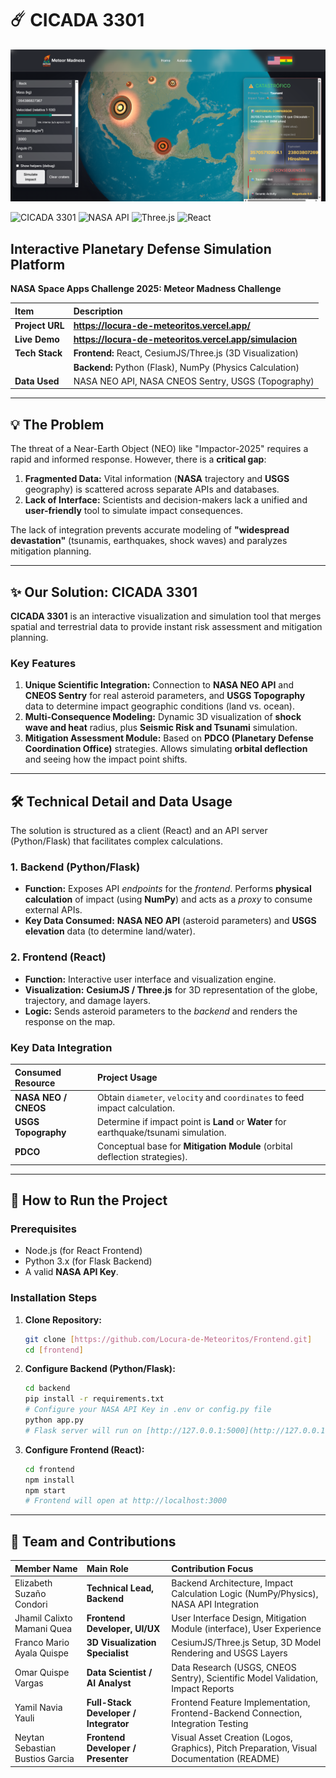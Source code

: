 # ☄️ CICADA 3301

![CICADA 3301 Project](../image/demo_meteor_madness.png)

![CICADA 3301](https://img.shields.io/badge/Project-Cicada%203301-blue?style=for-the-badge&logo=rocket)
![NASA API](https://img.shields.io/badge/NASA-API%20Powered-red?style=for-the-badge&logo=nasa)
![Three.js](https://img.shields.io/badge/Three.js-WebGL-black?style=for-the-badge&logo=three.js)
![React](https://img.shields.io/badge/React-18-blue?style=for-the-badge&logo=react)

## Interactive Planetary Defense Simulation Platform

**NASA Space Apps Challenge 2025: Meteor Madness Challenge**

| Item | Description |
| :--- | :--- |
| **Project URL** | **https://locura-de-meteoritos.vercel.app/** |
| **Live Demo** | **https://locura-de-meteoritos.vercel.app/simulacion** |
| **Tech Stack** | **Frontend:** React, CesiumJS/Three.js (3D Visualization) |
| | **Backend:** Python (Flask), NumPy (Physics Calculation) |
| **Data Used** | NASA NEO API, NASA CNEOS Sentry, USGS (Topography) |

---

## 💡 The Problem

The threat of a Near-Earth Object (NEO) like "Impactor-2025" requires a rapid and informed response. However, there is a **critical gap**:

1.  **Fragmented Data:** Vital information (**NASA** trajectory and **USGS** geography) is scattered across separate APIs and databases.
2.  **Lack of Interface:** Scientists and decision-makers lack a unified and **user-friendly** tool to simulate impact consequences.

The lack of integration prevents accurate modeling of **"widespread devastation"** (tsunamis, earthquakes, shock waves) and paralyzes mitigation planning.

---

## ✨ Our Solution: CICADA 3301

**CICADA 3301** is an interactive visualization and simulation tool that merges spatial and terrestrial data to provide instant risk assessment and mitigation planning.

### Key Features

1.  **Unique Scientific Integration:** Connection to **NASA NEO API** and **CNEOS Sentry** for real asteroid parameters, and **USGS Topography** data to determine impact geographic conditions (land vs. ocean).
2.  **Multi-Consequence Modeling:** Dynamic 3D visualization of **shock wave and heat** radius, plus **Seismic Risk and Tsunami** simulation.
3.  **Mitigation Assessment Module:** Based on **PDCO (Planetary Defense Coordination Office)** strategies. Allows simulating **orbital deflection** and seeing how the impact point shifts.

---

## 🛠️ Technical Detail and Data Usage

The solution is structured as a client (React) and an API server (Python/Flask) that facilitates complex calculations.

### 1. Backend (Python/Flask)

* **Function:** Exposes API *endpoints* for the *frontend*. Performs **physical calculation** of impact (using **NumPy**) and acts as a *proxy* to consume external APIs.
* **Key Data Consumed:** **NASA NEO API** (asteroid parameters) and **USGS elevation** data (to determine land/water).

### 2. Frontend (React)

* **Function:** Interactive user interface and visualization engine.
* **Visualization:** **CesiumJS / Three.js** for 3D representation of the globe, trajectory, and damage layers.
* **Logic:** Sends asteroid parameters to the *backend* and renders the response on the map.

### Key Data Integration

| Consumed Resource | Project Usage |
| :--- | :--- |
| **NASA NEO / CNEOS** | Obtain `diameter`, `velocity` and `coordinates` to feed impact calculation. |
| **USGS Topography** | Determine if impact point is **Land** or **Water** for earthquake/tsunami simulation. |
| **PDCO** | Conceptual base for **Mitigation Module** (orbital deflection strategies). |

---

## 🚀 How to Run the Project

### Prerequisites

* Node.js (for React Frontend)
* Python 3.x (for Flask Backend)
* A valid **NASA API Key**.

### Installation Steps

1.  **Clone Repository:**
    ```bash
    git clone [https://github.com/Locura-de-Meteoritos/Frontend.git]
    cd [frontend]
    ```

2.  **Configure Backend (Python/Flask):**
    ```bash
    cd backend
    pip install -r requirements.txt
    # Configure your NASA API Key in .env or config.py file
    python app.py
    # Flask server will run on [http://127.0.0.1:5000](http://127.0.0.1:5000)
    ```

3.  **Configure Frontend (React):**
    ```bash
    cd frontend
    npm install
    npm start
    # Frontend will open at http://localhost:3000
    ```

---

## 👥 Team and Contributions

| Member Name | Main Role | Contribution Focus |
| :--- | :--- | :--- |
| Elizabeth Suzaño Condori | **Technical Lead, Backend** | Backend Architecture, Impact Calculation Logic (NumPy/Physics), NASA API Integration |
| Jhamil Calixto Mamani Quea | **Frontend Developer, UI/UX** | User Interface Design, Mitigation Module (interface), User Experience |
| Franco Mario Ayala Quispe | **3D Visualization Specialist** | CesiumJS/Three.js Setup, 3D Model Rendering and USGS Layers |
| Omar Quispe Vargas | **Data Scientist / AI Analyst** | Data Research (USGS, CNEOS Sentry), Scientific Model Validation, Impact Reports |
| Yamil Navia Yauli | **Full-Stack Developer / Integrator** | Frontend Feature Implementation, Frontend-Backend Connection, Integration Testing |
| Neytan Sebastian Bustios Garcia | **Frontend Developer / Presenter** | Visual Asset Creation (Logos, Graphics), Pitch Preparation, Visual Documentation (README) |